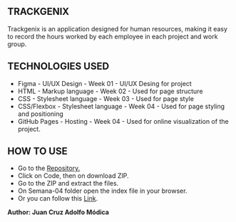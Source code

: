 ## TRACKGENIX

Trackgenix is an application designed for human resources, making it easy to record the hours worked by each employee in each project and work group.

## TECHNOLOGIES USED

* Figma - UI/UX Design - Week 01 - UI/UX Desing for project
* HTML - Markup language - Week 02 - Used for page structure
* CSS - Stylesheet language - Week 03 - Used for page style
* CSS/Flexbox - Stylesheet language - Week 04 - Used for page styling and positioning
* GitHub Pages - Hosting - Week 04 - Used for online visualization of the project.

## HOW TO USE

* Go to the <a href="https://github.com/JuanModica/BaSP-A2022-Etapa-1.git" target="_blank">Repository.</a>
* Click on Code, then on download ZIP.
* Go to the ZIP and extract the files.
* On Semana-04 folder open the index file in your browser.
* Or you can follow this <a href="https://juanmodica.github.io/BaSP-A2022-Etapa-1/Semana-04/">Link</a>.

**Author: Juan Cruz Adolfo Módica**
